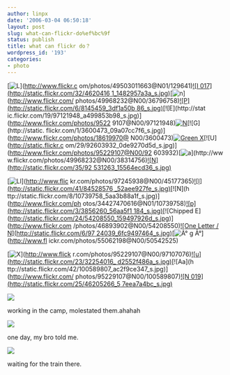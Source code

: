 ```yaml
---
author: linpx
date: '2006-03-04 06:50:18'
layout: post
slug: what-can-flickr-do%ef%bc%9f
status: publish
title: what can flickr do？
wordpress_id: '193'
categories:
- photo
---
```


[![L](http://static.flickr.com/1/129641_9b77043d84_s.jpg)](http://www.flickr.c
om/photos/49503011663@N01/129641)[![I 017](http://static.flickr.com/32/4620416
1_1482957a3a_s.jpg)](http://www.flickr.com/photos/49998984@N00/46204161)[![n](
http://static.flickr.com/22/36796758_0865cbf48a_s.jpg)](http://www.flickr.com/
photos/49968232@N00/36796758)[![P](http://static.flickr.com/6/8145459_3df1a50b
86_s.jpg)](http://www.flickr.com/photos/49968232@N00/8145459)[![E](http://stat
ic.flickr.com/19/97121948_a499853b98_s.jpg)](http://www.flickr.com/photos/9522
9107@N00/97121948)[![N](http://static.flickr.com/19/104311536_99e0647b16_s.jpg
)](http://www.flickr.com/photos/34427470616@N01/104311536)[![G](http://static.
flickr.com/1/3600473_09a07cc7f6_s.jpg)](http://www.flickr.com/photos/18619970@
N00/3600473)[![Green X](http://static.flickr.com/4/5343222_d2dfe09c6b_s.jpg)](
http://www.flickr.com/photos/83234981@N00/5343222)[![U](http://static.flickr.c
om/29/92603932_0de9270d5d_s.jpg)](http://www.flickr.com/photos/95229107@N00/92
603932)[![a](http://static.flickr.com/26/38314756_0c7f8fdb6e_s.jpg)](http://ww
w.flickr.com/photos/49968232@N00/38314756)[![N](http://static.flickr.com/35/92
531263_15564ecd36_s.jpg)](http://www.flickr.com/photos/49968232@N00/92531263)

  
  
  
  
  
[![Ll](http://static.flickr.com/29/45177365_3f55f7634b_s.jpg)](http://www.flic
kr.com/photos/97245938@N00/45177365)[![I](http://static.flickr.com/41/84528576
_52aee927fe_s.jpg)](http://www.flickr.com/photos/26801567@N00/84528576)[![N](h
ttp://static.flickr.com/8/10739758_5aa3b88a1f_s.jpg)](http://www.flickr.com/ph
otos/34427470616@N01/10739758)[![p](http://static.flickr.com/3/3856260_56aa5f1
184_s.jpg)](http://www.flickr.com/photos/12037949663@N01/3856260)[![Chipped E]
(http://static.flickr.com/24/54208550_159497926d_s.jpg)](http://www.flickr.com
/photos/46893902@N00/54208550)[![One Letter / N](http://static.flickr.com/6/97
24039_6fc9497464_s.jpg)](http://www.flickr.com/photos/75331177@N00/9724039)[![
Â° g Â°](http://static.flickr.com/25/50542525_5c90b00fa9_s.jpg)](http://www.fl
ickr.com/photos/55062198@N00/50542525)

[![X](http://static.flickr.com/28/97107076_c9e49c063a_s.jpg)](http://www.flick
r.com/photos/95229107@N00/97107076)[![u](http://static.flickr.com/23/32254016_
d2552f486a_s.jpg)](http://www.flickr.com/photos/49968232@N00/32254016)[![Aa](h
ttp://static.flickr.com/42/100589807_ac2f9ce347_s.jpg)](http://www.flickr.com/
photos/95229107@N00/100589807)[![N 019](http://static.flickr.com/25/46205266_5
7eea7a4bc_s.jpg)](http://www.flickr.com/photos/49998984@N00/46205266)

  
  
  

![](http://static.flickr.com/37/107848204_45bdfef45a.jpg?v=0)

working in the camp, molestated them.ahahah

  
  

![](http://static.flickr.com/48/107848010_bc5ddcd960.jpg?v=0)

  
one day, my bro told me.

  
  

![](http://static.flickr.com/36/107413833_96a6abdd26.jpg?v=0)

waiting for the train there.

  

  
  

